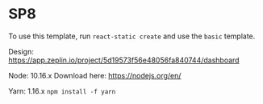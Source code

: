 # SP8

To use this template, run `react-static create` and use the `basic` template.

Design: https://app.zeplin.io/project/5d19573f56e48056fa840744/dashboard

Node: 10.16.x 
Download here: https://nodejs.org/en/

Yarn: 1.16.x 
`npm install -f yarn`
